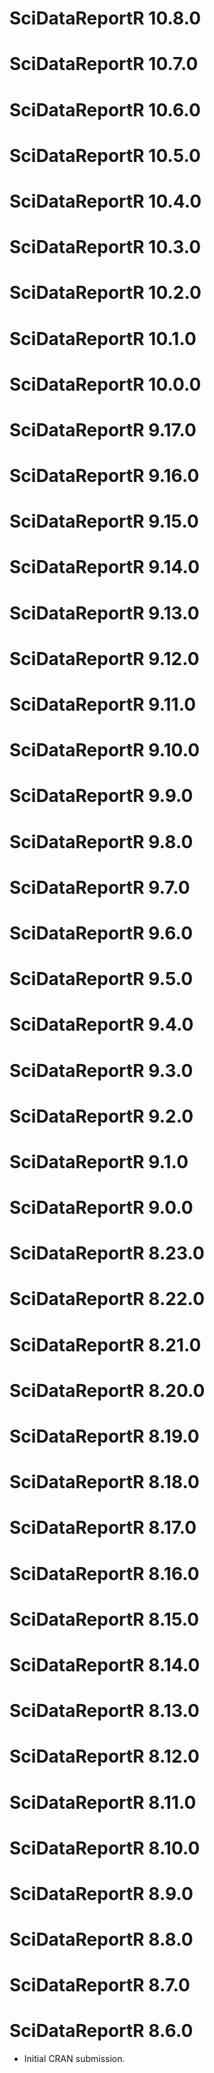# SciDataReportR 10.8.0

# SciDataReportR 10.7.0

# SciDataReportR 10.6.0

# SciDataReportR 10.5.0

# SciDataReportR 10.4.0

# SciDataReportR 10.3.0

# SciDataReportR 10.2.0

# SciDataReportR 10.1.0

# SciDataReportR 10.0.0

# SciDataReportR 9.17.0

# SciDataReportR 9.16.0

# SciDataReportR 9.15.0

# SciDataReportR 9.14.0

# SciDataReportR 9.13.0

# SciDataReportR 9.12.0

# SciDataReportR 9.11.0

# SciDataReportR 9.10.0

# SciDataReportR 9.9.0

# SciDataReportR 9.8.0

# SciDataReportR 9.7.0

# SciDataReportR 9.6.0

# SciDataReportR 9.5.0

# SciDataReportR 9.4.0

# SciDataReportR 9.3.0

# SciDataReportR 9.2.0

# SciDataReportR 9.1.0

# SciDataReportR 9.0.0

# SciDataReportR 8.23.0

# SciDataReportR 8.22.0

# SciDataReportR 8.21.0

# SciDataReportR 8.20.0

# SciDataReportR 8.19.0

# SciDataReportR 8.18.0

# SciDataReportR 8.17.0

# SciDataReportR 8.16.0

# SciDataReportR 8.15.0

# SciDataReportR 8.14.0

# SciDataReportR 8.13.0

# SciDataReportR 8.12.0

# SciDataReportR 8.11.0

# SciDataReportR 8.10.0

# SciDataReportR 8.9.0

# SciDataReportR 8.8.0

# SciDataReportR 8.7.0

# SciDataReportR 8.6.0

* Initial CRAN submission.
